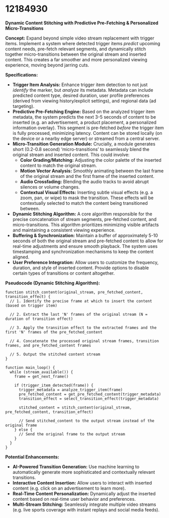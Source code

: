 # 12184930

**Dynamic Content Stitching with Predictive Pre-Fetching & Personalized Micro-Transitions**

**Concept:** Expand beyond simple video stream replacement with trigger items. Implement a system where detected trigger items *predict* upcoming content needs, pre-fetch relevant segments, and dynamically stitch together micro-transitions between the original stream and inserted content. This creates a far smoother and more personalized viewing experience, moving beyond jarring cuts.

**Specifications:**

*   **Trigger Item Analysis:**  Enhance trigger item detection to not just *identify* the marker, but *analyze* its metadata. Metadata can include predicted content type, desired duration, user profile preferences (derived from viewing history/explicit settings), and regional data (ad targeting).
*   **Predictive Pre-Fetching Engine:**  Based on the analyzed trigger item metadata, the system predicts the next 3-5 seconds of content to be inserted (e.g. an advertisement, a product placement, a personalized information overlay). This segment is pre-fetched *before* the trigger item is fully processed, minimizing latency.  Content can be stored locally (on the device or a nearby edge server) or streamed from a central server.
*   **Micro-Transition Generation Module:**  Crucially, a module generates short (0.2-0.8 second) ‘micro-transitions’ to seamlessly blend the original stream and inserted content. This could involve:
    *   **Color Grading/Matching:** Adjusting the color palette of the inserted content to match the original stream.
    *   **Motion Vector Analysis:** Smoothly animating between the last frame of the original stream and the first frame of the inserted content.
    *   **Audio Crossfading:**  Blending the audio tracks to avoid abrupt silences or volume changes.
    *   **Contextual Visual Effects:** Inserting subtle visual effects (e.g. a zoom, pan, or wipe) to mask the transition.  These effects will be contextually selected to match the content being transitioned between.
*   **Dynamic Stitching Algorithm:** A core algorithm responsible for the precise concatenation of stream segments, pre-fetched content, and micro-transitions.  This algorithm prioritizes minimizing visible artifacts and maintaining a consistent viewing experience.
*   **Buffering & Synchronization:**  Maintain a buffer of approximately 5-10 seconds of both the original stream and pre-fetched content to allow for real-time adjustments and ensure smooth playback. The system uses timestamping and synchronization mechanisms to keep the content aligned.
*   **User Preference Integration:**  Allow users to customize the frequency, duration, and style of inserted content.  Provide options to disable certain types of transitions or content altogether.

**Pseudocode (Dynamic Stitching Algorithm):**

```pseudocode
function stitch_content(original_stream, pre_fetched_content, transition_effect) {
  // 1. Identify the precise frame at which to insert the content (based on trigger item)

  // 2. Extract the last 'N' frames of the original stream (N = duration of transition effect)

  // 3. Apply the transition effect to the extracted frames and the first 'N' frames of the pre_fetched_content

  // 4. Concatenate the processed original stream frames, transition frames, and pre_fetched_content frames

  // 5. Output the stitched content stream
}

function main_loop() {
  while (stream_available()) {
    frame = get_next_frame()

    if (trigger_item_detected(frame)) {
      trigger_metadata = analyze_trigger_item(frame)
      pre_fetched_content = get_pre_fetched_content(trigger_metadata)
      transition_effect = select_transition_effect(trigger_metadata)

      stitched_content = stitch_content(original_stream, pre_fetched_content, transition_effect)

      // Send stitched_content to the output stream instead of the original frame
    } else {
      // Send the original frame to the output stream
    }
  }
}
```

**Potential Enhancements:**

*   **AI-Powered Transition Generation:**  Use machine learning to automatically generate more sophisticated and contextually relevant transitions.
*   **Interactive Content Insertion:**  Allow users to interact with inserted content (e.g. click on an advertisement to learn more).
*   **Real-Time Content Personalization:** Dynamically adjust the inserted content based on real-time user behavior and preferences.
*   **Multi-Stream Stitching:** Seamlessly integrate multiple video streams (e.g. live sports coverage with instant replays and social media feeds).